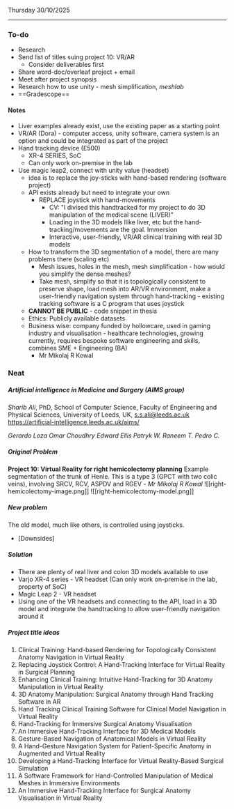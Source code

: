 Thursday 30/10/2025

---
### To-do
- Research
- Send list of titles suing project 10: VR/AR
	- Consider deliverables first
- Share word-doc/overleaf project + email
- Meet after project synopsis
- Research how to use unity - mesh simplification, *meshlab*
- ==Gradescope==
#### Notes
- Liver examples already exist, use the existing paper as a starting point
- VR/AR (Dora)  - computer access, unity software, camera system is an option and could be integrated as part of the project
- Hand tracking device (£500)
	- XR-4 SERIES, SoC
	- Can only work on-premise in the lab
- Use magic leap2, connect with unity value (headset)
	- idea is to replace the joy-sticks with hand-based rendering (software project)
	- API exists already but need to integrate your own 
		- REPLACE joystick with hand-movements
			- CV: "I divised this handtracked for my project to do 3D manipulation of the medical scene (LIVER)"
			- Loading in the 3D models llike liver, etc but the hand-tracking/movements are the goal. Immersion 
			- Interactive, user-friendly, VR/AR clinical training with real 3D models
	- How to transform the 3D segmentation of a model, there are many problems there (scaling etc)
		- Mesh issues, holes in the mesh, mesh simplification - how would you simplify the dense meshes?
		- Take mesh, simplify so that it is topologically consistent to preserve shape, load mesh into AR/VR environment, make a user-friendly navigation system through hand-tracking - existing tracking software is a C program that uses joystick
	- **CANNOT BE PUBLIC** -  code snippet in thesis
	- Ethics: Publicly available datasets
	- Business wise: company funded by hollowcare, used in gaming industry and visualisation - healthcare technologies, growing currently, requires bespoke software engineering and skills, combines SME + Engineering (BA)
		- Mr Mikolaj R Kowal

### Neat
##### Artificial intelligence in Medicine and Surgery (AIMS group)
*Sharib Ali*, PhD, School of Computer Science, Faculty of Engineering and Physical Sciences, University of Leeds, UK, s.s.ali@leeds.ac.uk https://artificial-intelligence.leeds.ac.uk/aims/

*Gerardo Loza Omar Choudhry*
*Edward Ellis Patryk W.*
*Raneem T. Pedro C.*
##### Original Problem
**Project 10: Virtual Reality for right hemicolectomy planning**
Example segmentation of the trunk of Henle. This is a type 3 (GPCT with two colic veins), involving SRCV, RCV, ASPDV and RGEV - *Mr Mikolaj R Kowal*
![[right-hemicolectomy-image.png]]
![[right-hemicolectomy-model.png]]
##### New problem
The old model, much like others, is controlled using joysticks. 
- [Downsides]
##### Solution
- There are plenty of real liver and colon 3D models available to use
- Varjo XR-4 series - VR headset (Can only work on-premise in the lab, property of SoC)
- Magic Leap 2 - VR headset
- Using one of the VR headsets and connecting to the API, load in a 3D model and integrate the handtracking to allow user-friendly navigation around it

##### Project title ideas
1. Clinical Training: Hand-based Rendering for Topologically Consistent Anatomy Navigation in Virtual Reality
2. Replacing Joystick Control: A Hand-Tracking Interface for Virtual Reality in Surgical Planning
3. Enhancing Clinical Training: Intuitive Hand-Tracking for 3D Anatomy Manipulation in Virtual Reality
4. 3D Anatomy Manipulation: Surgical Anatomy through Hand Tracking Software in AR
5. Hand Tracking Clinical Training Software for Clinical Model Navigation in Virtual Reality
6. Hand-Tracking for Immersive Surgical Anatomy Visualisation
7. An Immersive Hand-Tracking Interface for 3D Medical Models
8. Gesture-Based Navigation of Anatomical Models in Virtual Reality
9. A Hand-Gesture Navigation System for Patient-Specific Anatomy in Augmented and Virtual Reality
10. Developing a Hand-Tracking Interface for Virtual Reality-Based Surgical Simulation
11. A Software Framework for Hand-Controlled Manipulation of Medical Meshes in Immersive Environments
12. An Immersive Hand-Tracking Interface for Surgical Anatomy Visualisation in Virtual Reality